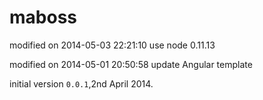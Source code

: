 maboss
======

modified on 2014-05-03 22:21:10
use node 0.11.13

modified on 2014-05-01 20:50:58
update Angular template

initial version `0.0.1`,2nd April 2014.